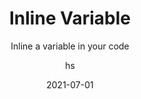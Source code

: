 ---
date: 2021-07-01
title: Inline Variable
technologies: [java]
topics: [refactoring]
author: hs
subtitle: Inline a variable in your code
thumbnail: ./thumbnail.png
cardThumbnail: ./card.png
shortVideo:
  poster: ./tip.png
  url: https://youtu.be/SgjZV5yHOmQ
seealso:
  - title: IntelliJ IDEA Help - Inline
    href: https://www.jetbrains.com/help/idea/inline.html
leadin: |
  Press **⌥⌘N** (macOS), or **Ctrl+Alt+N** (Windows/Linux), to inline a variable.

  You can inline methods, variables, fields, and constants with the same shortcut.   
  
---
